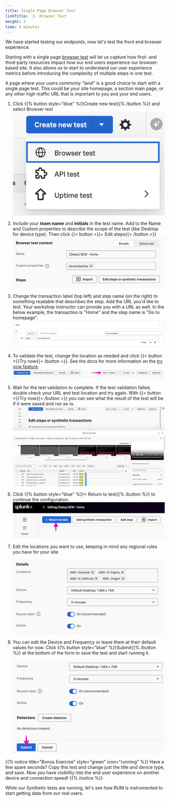 ```yaml
---
title: Single Page Browser Test
linkTitle:  3. Browser Test
weight: 3
time: 5 minutes
---
```


We have started testing our endpoints, now let's test the front end browser experience.

Starting with a single page [browser test](https://docs.splunk.com/observability/en/synthetics/browser-test/browser-test.html) will let us capture how first- and third-party resources impact how our end users experience our browser-based site. It also allows us to start to understand our user experience metrics before introducing the complexity of multiple steps in one test.

A page where your users commonly "land" is a good choice to start with a single page test. This could be your site homepage, a section main page, or any other high-traffic URL that is important to you and your end users. 

1. Click {{% button style="blue" %}}Create new test{{% /button %}} and select Browser test
![Create new browser test](../_img/create-browser.png)

2. Include your **team name** and **initials** in the test name. Add to the Name and Custom properties to describe the scope of the test (like Desktop for device type). Then click {{< button >}}+ Edit steps{{< /button >}}
![Browser test content fields](../_img/browser-name.png)

3. Change the transaction label (top left) and step name (on the right) to something readable that describes the step. Add the URL you'd like to test. Your workshop instructor can provide you with a URL as well. In the below example, the transaction is "Home" and the step name is "Go to homepage".
![Transaction and step label](../_img/single-step.png)

4. To validate the test, change the location as needed and click {{< button >}}Try now{{< /button >}}. See the docs for more information on the [try now feature](https://docs.splunk.com/observability/en/synthetics/test-config/try-now.html).
![browser test try now buttons](../_img/browser-try-now.png)

5. Wait for the test validation to complete. If the test validation failed, double check your URL and test location and try again. With {{< button >}}Try now{{< /button >}} you can see what the result of the test will be if it were saved and run as-is.
![Try Now browser test results](../_img/browser-try-now-result.png)

6. Click {{% button style="blue" %}}< Return to test{{% /button %}} to continue the configuration.
![Return to test button](../_img/return.png)

7. Edit the locations you want to use, keeping in mind any regional rules you have for your site.<p></p>
![Browser test details](../_img/browser-test-details.png)

8. You can edit the Device and Frequency or leave them at their default values for now. Click {{% button style="blue" %}}Submit{{% /button %}} at the bottom of the form to save the test and start running it.<p></p>
![browser test submit button](../_img/browser-submit.png)

{{% notice title="Bonus Exercise" style="green" icon="running" %}}
Have a few spare seconds? Copy this test and change just the title and device type, and save. Now you have visibility into the end user experience on another device and connection speed!
{{% /notice %}}

While our Synthetic tests are running, let's see how RUM is instrumented to start getting data from our real users.